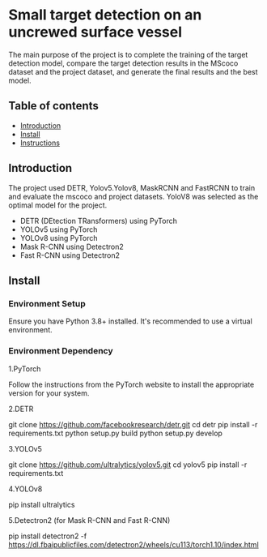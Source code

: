 # Small target detection on an uncrewed surface vessel
The main purpose of the project is to complete the training of the target detection model, compare the target detection results in the MScoco dataset and the project dataset, and generate the final results and the best model.

## Table of contents

- [Introduction](#Introduction)
- [Install](#Install)
- [Instructions](#Instructions)

## Introduction

The project used DETR, Yolov5.Yolov8, MaskRCNN and FastRCNN to train and evaluate the mscoco and project datasets. YoloV8 was selected as the optimal model for the project.

- DETR (DEtection TRansformers) using PyTorch
- YOLOv5 using PyTorch
- YOLOv8 using PyTorch
- Mask R-CNN using Detectron2
- Fast R-CNN using Detectron2

## Install

### Environment Setup

Ensure you have Python 3.8+ installed. It's recommended to use a virtual environment.

### Environment Dependency

1.PyTorch

Follow the instructions from the PyTorch website to install the appropriate version for your system.

2.DETR

git clone https://github.com/facebookresearch/detr.git
cd detr
pip install -r requirements.txt
python setup.py build
python setup.py develop

3.YOLOv5

git clone https://github.com/ultralytics/yolov5.git
cd yolov5
pip install -r requirements.txt

4.YOLOv8

pip install ultralytics

5.Detectron2 (for Mask R-CNN and Fast R-CNN)

pip install detectron2 -f https://dl.fbaipublicfiles.com/detectron2/wheels/cu113/torch1.10/index.html
